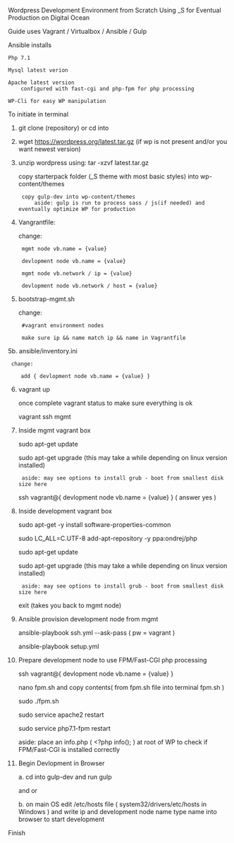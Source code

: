 Wordpress Development Environment from Scratch Using _S for Eventual Production on Digital Ocean

Guide uses Vagrant / Virtualbox / Ansible / Gulp

Ansible installs

    Php 7.1

    Mysql latest verion

    Apache latest version
        configured with fast-cgi and php-fpm for php processing

    WP-Cli for easy WP manipulation 

To initiate in terminal

1. git clone (repository) or cd into 

2. wget https://wordpress.org/latest.tar.gz (if wp is not present and/or you want newest version)

3. unzip wordpress using: tar -xzvf latest.tar.gz 

    copy starterpack folder (_S theme with most basic styles) into wp-content/themes

        copy gulp-dev into wp-content/themes
            aside: gulp is run to process sass / js(if needed) and eventually optimize WP for production

4. Vangrantfile:

    change:

        mgmt node vb.name = {value}

        devlopment node vb.name = {value}

        mgmt node vb.network / ip = {value}
        
        devlopment node vb.network / host = {value}

5. bootstrap-mgmt.sh 

    change:

        #vagrant environment nodes

        make sure ip && name match ip && name in Vagrantfile

5b. ansible/inventory.ini 

     change:

        add { devlopment node vb.name = {value} }

6. vagrant up   

    once complete vagrant status to make sure everything is ok

    vagrant ssh mgmt

7. Inside mgmt vagrant box

    sudo apt-get update

    sudo apt-get upgrade (this may take a while depending on linux version installed) 

        aside: may see options to install grub - boot from smallest disk size here

    ssh vagrant@{ devlopment node vb.name = {value} } ( answer yes )

8. Inside development vagrant box

    sudo apt-get -y install software-properties-common

    sudo LC_ALL=C.UTF-8 add-apt-repository -y ppa:ondrej/php

    sudo apt-get update

    sudo apt-get upgrade (this may take a while depending on linux version installed) 

        aside: may see options to install grub - boot from smallest disk size here

    exit (takes you back to mgmt node)

9. Ansible provision development node from mgmt

    ansible-playbook ssh.yml --ask-pass ( pw = vagrant )

    ansible-playbook setup.yml

10. Prepare development node to use FPM/Fast-CGI php processing

     ssh vagrant@{ devlopment node vb.name = {value} }

     nano fpm.sh and copy contents( from fpm.sh file into terminal fpm.sh )

     sudo ./fpm.sh

     sudo service apache2 restart

     sudo service php7.1-fpm restart

     aside: place an info.php ( <?php info(); ) at root of WP to check if FPM/Fast-CGI is installed correctly

11. Begin Devlopment in Browser 

     a. cd into gulp-dev and run gulp 
     
     and or
     
     b. on main OS edit /etc/hosts file ( system32/drivers/etc/hosts in Windows ) and write ip and development node name
        type name into browser to start development

Finish 
